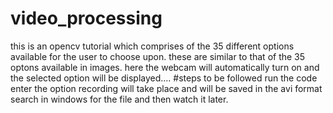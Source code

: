 # video_processing
this is an opencv tutorial which comprises of the 35 different options available for the user to choose upon. these are similar to that of the 35 optons available in images. here the webcam will automatically turn on and the selected option will be displayed....
#steps to be followed
run the code
enter the option
recording will take place and will be saved in the avi format
search in windows for the file and then watch it later.
